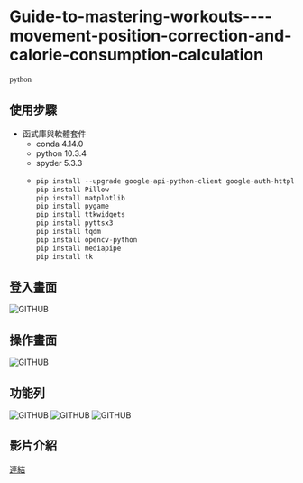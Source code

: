 # Guide-to-mastering-workouts----movement-position-correction-and-calorie-consumption-calculation
<font face="Consolas">python</font>
## 使用步驟
* 函式庫與軟體套件
  * conda 4.14.0
  * python 10.3.4
  * spyder 5.3.3
  * 
    ```python
    pip install --upgrade google-api-python-client google-auth-httplib2 google-auth-oauthlib
    pip install Pillow
    pip install matplotlib
    pip install pygame
    pip install ttkwidgets
    pip install pyttsx3
    pip install tqdm
    pip install opencv-python
    pip install mediapipe
    pip install tk
    ```

## 登入畫面
![GITHUB]( https://drive.google.com/uc?export=view&id=1oDKRy5tWeqZQyBDbRS_S8BYNoMJJjG8B "test")
## 操作畫面
![GITHUB]( https://drive.google.com/uc?export=view&id=1TQIhx5wtNP0V_ykURpniz7VrJC8O4fxL "test")
## 功能列
![GITHUB]( https://drive.google.com/uc?export=view&id=1eFkUsdWS5nEnPpa2HlvYddTTK-qeq76K "test")
![GITHUB]( https://drive.google.com/uc?export=view&id=1OKXwjGl43hfF8U6qyRCXi2OS-48_3P_E "test")
![GITHUB]( https://drive.google.com/uc?export=view&id=1FwJ-Ooja1RHCmXqKDDFnxUTYLn8VjMxm "test")
## 影片介紹
[連結](https://youtu.be/t0XOuSuzqDQ "https://youtu.be/t0XOuSuzqDQ")
